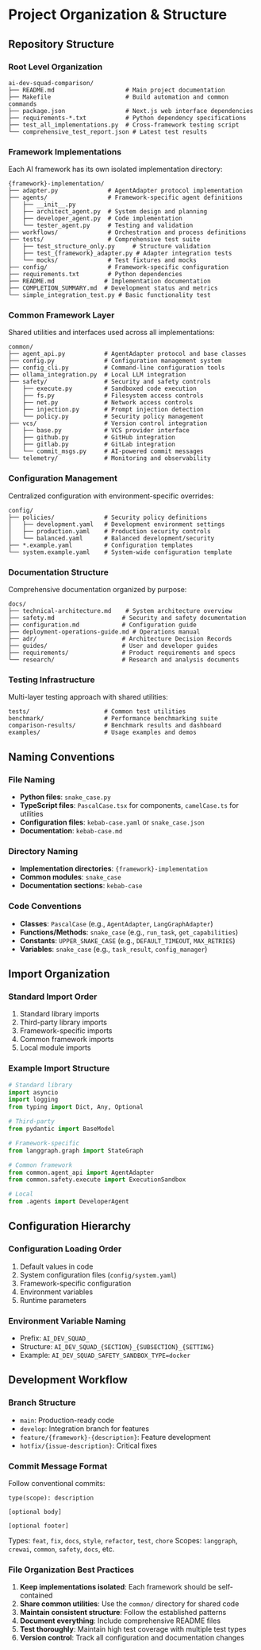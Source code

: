 # Project Organization & Structure

## Repository Structure

### Root Level Organization
```
ai-dev-squad-comparison/
├── README.md                    # Main project documentation
├── Makefile                     # Build automation and common commands
├── package.json                 # Next.js web interface dependencies
├── requirements-*.txt           # Python dependency specifications
├── test_all_implementations.py  # Cross-framework testing script
└── comprehensive_test_report.json # Latest test results
```

### Framework Implementations
Each AI framework has its own isolated implementation directory:

```
{framework}-implementation/
├── adapter.py              # AgentAdapter protocol implementation
├── agents/                 # Framework-specific agent definitions
│   ├── __init__.py
│   ├── architect_agent.py  # System design and planning
│   ├── developer_agent.py  # Code implementation
│   └── tester_agent.py     # Testing and validation
├── workflows/              # Orchestration and process definitions
├── tests/                  # Comprehensive test suite
│   ├── test_structure_only.py     # Structure validation
│   ├── test_{framework}_adapter.py # Adapter integration tests
│   └── mocks/              # Test fixtures and mocks
├── config/                 # Framework-specific configuration
├── requirements.txt        # Python dependencies
├── README.md              # Implementation documentation
├── COMPLETION_SUMMARY.md  # Development status and metrics
└── simple_integration_test.py # Basic functionality test
```

### Common Framework Layer
Shared utilities and interfaces used across all implementations:

```
common/
├── agent_api.py           # AgentAdapter protocol and base classes
├── config.py              # Configuration management system
├── config_cli.py          # Command-line configuration tools
├── ollama_integration.py  # Local LLM integration
├── safety/                # Security and safety controls
│   ├── execute.py         # Sandboxed code execution
│   ├── fs.py              # Filesystem access controls
│   ├── net.py             # Network access controls
│   ├── injection.py       # Prompt injection detection
│   └── policy.py          # Security policy management
├── vcs/                   # Version control integration
│   ├── base.py            # VCS provider interface
│   ├── github.py          # GitHub integration
│   ├── gitlab.py          # GitLab integration
│   └── commit_msgs.py     # AI-powered commit messages
└── telemetry/             # Monitoring and observability
```

### Configuration Management
Centralized configuration with environment-specific overrides:

```
config/
├── policies/              # Security policy definitions
│   ├── development.yaml   # Development environment settings
│   ├── production.yaml    # Production security controls
│   └── balanced.yaml      # Balanced development/security
├── *.example.yaml         # Configuration templates
└── system.example.yaml    # System-wide configuration template
```

### Documentation Structure
Comprehensive documentation organized by purpose:

```
docs/
├── technical-architecture.md    # System architecture overview
├── safety.md                   # Security and safety documentation
├── configuration.md            # Configuration guide
├── deployment-operations-guide.md # Operations manual
├── adr/                        # Architecture Decision Records
├── guides/                     # User and developer guides
├── requirements/               # Product requirements and specs
└── research/                   # Research and analysis documents
```

### Testing Infrastructure
Multi-layer testing approach with shared utilities:

```
tests/                     # Common test utilities
benchmark/                 # Performance benchmarking suite
comparison-results/        # Benchmark results and dashboard
examples/                  # Usage examples and demos
```

## Naming Conventions

### File Naming
- **Python files**: `snake_case.py`
- **TypeScript files**: `PascalCase.tsx` for components, `camelCase.ts` for utilities
- **Configuration files**: `kebab-case.yaml` or `snake_case.json`
- **Documentation**: `kebab-case.md`

### Directory Naming
- **Implementation directories**: `{framework}-implementation`
- **Common modules**: `snake_case`
- **Documentation sections**: `kebab-case`

### Code Conventions
- **Classes**: `PascalCase` (e.g., `AgentAdapter`, `LangGraphAdapter`)
- **Functions/Methods**: `snake_case` (e.g., `run_task`, `get_capabilities`)
- **Constants**: `UPPER_SNAKE_CASE` (e.g., `DEFAULT_TIMEOUT`, `MAX_RETRIES`)
- **Variables**: `snake_case` (e.g., `task_result`, `config_manager`)

## Import Organization

### Standard Import Order
1. Standard library imports
2. Third-party library imports
3. Framework-specific imports
4. Common framework imports
5. Local module imports

### Example Import Structure
```python
# Standard library
import asyncio
import logging
from typing import Dict, Any, Optional

# Third-party
from pydantic import BaseModel

# Framework-specific
from langgraph.graph import StateGraph

# Common framework
from common.agent_api import AgentAdapter
from common.safety.execute import ExecutionSandbox

# Local
from .agents import DeveloperAgent
```

## Configuration Hierarchy

### Configuration Loading Order
1. Default values in code
2. System configuration files (`config/system.yaml`)
3. Framework-specific configuration
4. Environment variables
5. Runtime parameters

### Environment Variable Naming
- Prefix: `AI_DEV_SQUAD_`
- Structure: `AI_DEV_SQUAD_{SECTION}_{SUBSECTION}_{SETTING}`
- Example: `AI_DEV_SQUAD_SAFETY_SANDBOX_TYPE=docker`

## Development Workflow

### Branch Structure
- `main`: Production-ready code
- `develop`: Integration branch for features
- `feature/{framework}-{description}`: Feature development
- `hotfix/{issue-description}`: Critical fixes

### Commit Message Format
Follow conventional commits:
```
type(scope): description

[optional body]

[optional footer]
```

Types: `feat`, `fix`, `docs`, `style`, `refactor`, `test`, `chore`
Scopes: `langgraph`, `crewai`, `common`, `safety`, `docs`, etc.

### File Organization Best Practices

1. **Keep implementations isolated**: Each framework should be self-contained
2. **Share common utilities**: Use the `common/` directory for shared code
3. **Maintain consistent structure**: Follow the established patterns
4. **Document everything**: Include comprehensive README files
5. **Test thoroughly**: Maintain high test coverage with multiple test types
6. **Version control**: Track all configuration and documentation changes